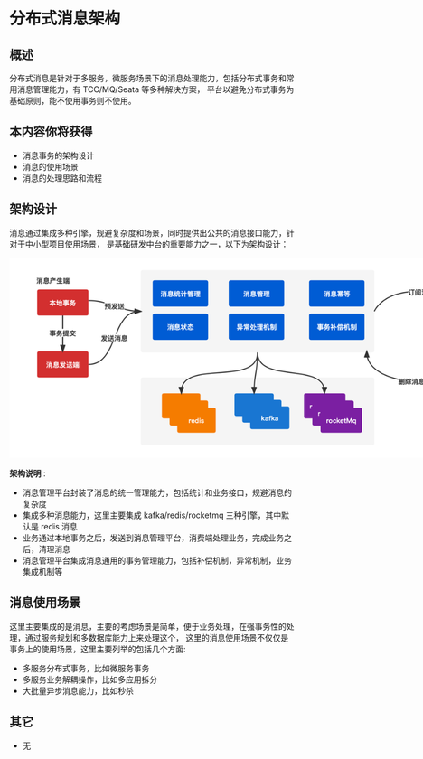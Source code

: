 # 分布式消息架构

## 概述

分布式消息是针对于多服务，微服务场景下的消息处理能力，包括分布式事务和常用消息管理能力，有 TCC/MQ/Seata 等多种解决方案，
平台以避免分布式事务为基础原则，能不使用事务则不使用。

## 本内容你将获得

- 消息事务的架构设计
- 消息的使用场景
- 消息的处理思路和流程

## 架构设计

消息通过集成多种引擎，规避复杂度和场景，同时提供出公共的消息接口能力，针对于中小型项目使用场景，
是基础研发中台的重要能力之一，以下为架构设计：

<img src="/message/01_message_arc.png" style="max-width:860px" />

**架构说明** :

- 消息管理平台封装了消息的统一管理能力，包括统计和业务接口，规避消息的复杂度
- 集成多种消息能力，这里主要集成 kafka/redis/rocketmq 三种引擎，其中默认是 redis 消息
- 业务通过本地事务之后，发送到消息管理平台，消费端处理业务，完成业务之后，清理消息
- 消息管理平台集成消息通用的事务管理能力，包括补偿机制，异常机制，业务集成机制等

## 消息使用场景

这里主要集成的是消息，主要的考虑场景是简单，便于业务处理，在强事务性的处理，通过服务规划和多数据库能力上来处理这个，
这里的消息使用场景不仅仅是事务上的使用场景，这里主要列举的包括几个方面:

- 多服务分布式事务，比如微服务事务
- 多服务业务解耦操作，比如多应用拆分
- 大批量异步消息能力，比如秒杀

## 其它

- 无
